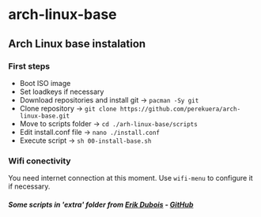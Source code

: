 # arch-linux-base
## Arch Linux base instalation

### First steps
- Boot ISO image
- Set loadkeys if necessary
- Download repositories and install git -> `pacman -Sy git`
- Clone repository -> `git clone https://github.com/perekuera/arch-linux-base.git`
- Move to scripts folder -> `cd ./arh-linux-base/scripts`
- Edit install.conf file -> `nano ./install.conf`
- Execute script -> `sh 00-install-base.sh`

### Wifi conectivity
You need internet connection at this moment. Use `wifi-menu` to configure it if necessary.


##### Some scripts in 'extra' folder from [Erik Dubois](https://erikdubois.be) - [GitHub](https://github.com/erikdubois)
